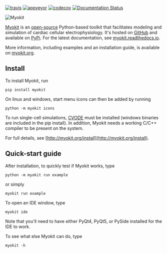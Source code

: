 [![travis](https://travis-ci.org/MichaelClerx/myokit.svg?branch=master)](https://travis-ci.org/MichaelClerx/myokit)
[![appveyor](https://ci.appveyor.com/api/projects/status/u2e6bc6tklgxyyra?svg=true)](https://ci.appveyor.com/project/MichaelClerx/myokit)
[![codecov](https://codecov.io/gh/MichaelClerx/myokit/branch/master/graph/badge.svg)](https://codecov.io/gh/MichaelClerx/myokit)
[![Documentation Status](https://readthedocs.org/projects/myokit/badge/?version=latest)](https://myokit.readthedocs.io/?badge=latest)

![Myokit](http://myokit.org/static/img/logo.png)

[Myokit](http://myokit.org) is an [open-source](https://github.com/MichaelClerx/myokit/blob/master/LICENSE.txt) Python-based toolkit that facilitates modeling and simulation of cardiac cellular electrophysiology.
It's hosted on [GitHub](https://github.com/MichaelClerx/myokit/) and available on [PyPi](https://pypi.org/project/myokit/).
For the latest documentation, see [myokit.readthedocs.io](https://myokit.readthedocs.io/).

More information, including examples and an installation guide, is available on [myokit.org](http://myokit.org).


## Install

To install Myokit, run

    pip install myokit

On linux and windows, start menu icons can then be added by running

    python -m myokit icons

To run single-cell simulations, [CVODE](https://computation.llnl.gov/projects/sundials/sundials-software) must be installed (windows binaries are included in the pip install).
In addition, Myokit needs a working C/C++ compiler to be present on the system.

For full details, see [http://myokit.org/install](http://myokit.org/install).

## Quick-start guide

After installation, to quickly test if Myokit works, type

    python -m myokit run example
    
or simply

    myokit run example
    
To open an IDE window, type

    myokit ide

Note that you'll need to have either PyQt4, PyQt5, or PySide installed for the IDE to work.

To see what else Myokit can do, type

    myokit -h


